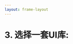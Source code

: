```yaml
---
layout: frame-layout
---
```


# 3. 选择一套UI库:


<RadioGroup>

<RadioCard href="/zh/guide/react/remix.html#blank" label="Blank" icon="https://cdn.svgporn.com/logos/css-3.svg" />
<RadioCard href="/zh/guide/react/remix.html#tailwind-css" label="Tailwind CSS" icon="https://cdn.svgporn.com/logos/tailwindcss-icon.svg" />
<RadioCard href="/zh/guide/react/remix.html#uno-css" label="UnoCSS" icon="https://cdn.svgporn.com/logos/unocss.svg" />
<RadioCard href="/zh/guide/react/remix.html#headless-ui" label="Headless UI" icon="https://cdn.svgporn.com/logos/headlessui-icon.svg" />
<RadioCard href="/zh/guide/react/remix.html#ant-design" label="Ant Design" icon="https://cdn.svgporn.com/logos/ant-design.svg" />
<RadioCard href="/zh/guide/react/remix.html#next-ui" label="Next UI" icon="https://simpleicons.org/icons/nextui.svg" />
<RadioCard href="/zh/guide/react/remix.html#shadcn-ui" label="Shadcn UI" icon="https://ui.shadcn.com/apple-touch-icon.png" />
<RadioCard href="/zh/guide/react/remix.html#charka-ui" label="Charka UI" icon="https://chakra-ui.com/favicon.ico" />
<RadioCard href="/zh/guide/react/remix.html#mui" label="MUI" icon="https://mui.com/static/icons/180x180.png" />
<RadioCard href="/zh/guide/react/remix.html#radix-ui" label="Radix UI" icon="https://www.radix-ui.com/favicon.png" />
<RadioCard href="/zh/guide/react/remix.html#arco-design" label="Arco Design" icon="https://unpkg.byted-static.com/latest/byted/arco-config/assets/favicon.ico" />

</RadioGroup>